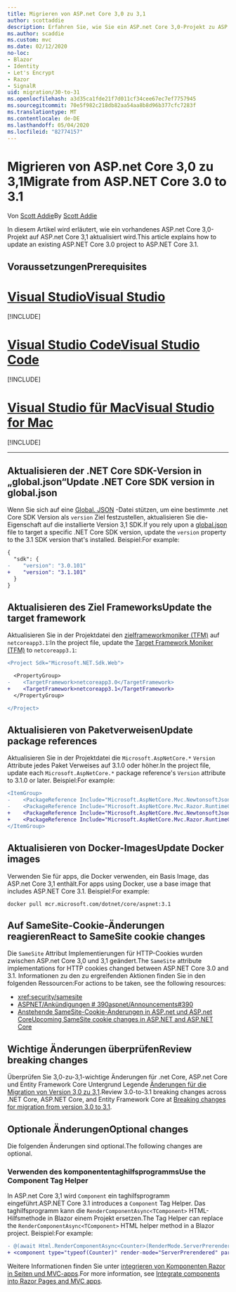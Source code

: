 ```yaml
---
title: Migrieren von ASP.net Core 3,0 zu 3,1
author: scottaddie
description: Erfahren Sie, wie Sie ein ASP.net Core 3,0-Projekt zu ASP.net Core 3,1 migrieren.
ms.author: scaddie
ms.custom: mvc
ms.date: 02/12/2020
no-loc:
- Blazor
- Identity
- Let's Encrypt
- Razor
- SignalR
uid: migration/30-to-31
ms.openlocfilehash: a3d35ca1fde21f7d011cf34cee67ec7ef7757945
ms.sourcegitcommit: 70e5f982c218db82aa54aa8b8d96b377cfc7283f
ms.translationtype: MT
ms.contentlocale: de-DE
ms.lasthandoff: 05/04/2020
ms.locfileid: "82774157"
---
```

# <a name="migrate-from-aspnet-core-30-to-31"></a><span data-ttu-id="aeef2-103">Migrieren von ASP.net Core 3,0 zu 3,1</span><span class="sxs-lookup"><span data-stu-id="aeef2-103">Migrate from ASP.NET Core 3.0 to 3.1</span></span>

<span data-ttu-id="aeef2-104">Von [Scott Addie](https://github.com/scottaddie)</span><span class="sxs-lookup"><span data-stu-id="aeef2-104">By [Scott Addie](https://github.com/scottaddie)</span></span>

<span data-ttu-id="aeef2-105">In diesem Artikel wird erläutert, wie ein vorhandenes ASP.net Core 3,0-Projekt auf ASP.net Core 3,1 aktualisiert wird.</span><span class="sxs-lookup"><span data-stu-id="aeef2-105">This article explains how to update an existing ASP.NET Core 3.0 project to ASP.NET Core 3.1.</span></span>

## <a name="prerequisites"></a><span data-ttu-id="aeef2-106">Voraussetzungen</span><span class="sxs-lookup"><span data-stu-id="aeef2-106">Prerequisites</span></span>

# <a name="visual-studio"></a>[<span data-ttu-id="aeef2-107">Visual Studio</span><span class="sxs-lookup"><span data-stu-id="aeef2-107">Visual Studio</span></span>](#tab/visual-studio)

[!INCLUDE[](~/includes/net-core-prereqs-vs-3.1.md)]

# <a name="visual-studio-code"></a>[<span data-ttu-id="aeef2-108">Visual Studio Code</span><span class="sxs-lookup"><span data-stu-id="aeef2-108">Visual Studio Code</span></span>](#tab/visual-studio-code)

[!INCLUDE[](~/includes/net-core-prereqs-vsc-3.1.md)]

# <a name="visual-studio-for-mac"></a>[<span data-ttu-id="aeef2-109">Visual Studio für Mac</span><span class="sxs-lookup"><span data-stu-id="aeef2-109">Visual Studio for Mac</span></span>](#tab/visual-studio-mac)

[!INCLUDE[](~/includes/net-core-prereqs-mac-3.1.md)]

---

## <a name="update-net-core-sdk-version-in-globaljson"></a><span data-ttu-id="aeef2-110">Aktualisieren der .NET Core SDK-Version in „global.json“</span><span class="sxs-lookup"><span data-stu-id="aeef2-110">Update .NET Core SDK version in global.json</span></span>

<span data-ttu-id="aeef2-111">Wenn Sie sich auf eine [Global. JSON](/dotnet/core/tools/global-json) -Datei stützen, um eine bestimmte .net Core SDK Version als `version` Ziel festzustellen, aktualisieren Sie die-Eigenschaft auf die installierte Version 3,1 SDK.</span><span class="sxs-lookup"><span data-stu-id="aeef2-111">If you rely upon a [global.json](/dotnet/core/tools/global-json) file to target a specific .NET Core SDK version, update the `version` property to the 3.1 SDK version that's installed.</span></span> <span data-ttu-id="aeef2-112">Beispiel:</span><span class="sxs-lookup"><span data-stu-id="aeef2-112">For example:</span></span>

```diff
{
  "sdk": {
-    "version": "3.0.101"
+    "version": "3.1.101"
  }
}
```

## <a name="update-the-target-framework"></a><span data-ttu-id="aeef2-113">Aktualisieren des Ziel Frameworks</span><span class="sxs-lookup"><span data-stu-id="aeef2-113">Update the target framework</span></span>

<span data-ttu-id="aeef2-114">Aktualisieren Sie in der Projektdatei den [zielframeworkmoniker (TFM)](/dotnet/standard/frameworks) auf `netcoreapp3.1`:</span><span class="sxs-lookup"><span data-stu-id="aeef2-114">In the project file, update the [Target Framework Moniker (TFM)](/dotnet/standard/frameworks) to `netcoreapp3.1`:</span></span>

```diff
<Project Sdk="Microsoft.NET.Sdk.Web">

  <PropertyGroup>
-    <TargetFramework>netcoreapp3.0</TargetFramework>
+    <TargetFramework>netcoreapp3.1</TargetFramework>
  </PropertyGroup>

</Project>
```

## <a name="update-package-references"></a><span data-ttu-id="aeef2-115">Aktualisieren von Paketverweisen</span><span class="sxs-lookup"><span data-stu-id="aeef2-115">Update package references</span></span>

<span data-ttu-id="aeef2-116">Aktualisieren Sie in der Projektdatei die `Microsoft.AspNetCore.*` `Version` Attribute jedes Paket Verweises auf 3.1.0 oder höher.</span><span class="sxs-lookup"><span data-stu-id="aeef2-116">In the project file, update each `Microsoft.AspNetCore.*` package reference's `Version` attribute to 3.1.0 or later.</span></span> <span data-ttu-id="aeef2-117">Beispiel:</span><span class="sxs-lookup"><span data-stu-id="aeef2-117">For example:</span></span>

```diff
<ItemGroup>
-    <PackageReference Include="Microsoft.AspNetCore.Mvc.NewtonsoftJson" Version="3.0.0" />
-    <PackageReference Include="Microsoft.AspNetCore.Mvc.Razor.RuntimeCompilation" Version="3.0.0" Condition="'$(Configuration)' == 'Debug'" />
+    <PackageReference Include="Microsoft.AspNetCore.Mvc.NewtonsoftJson" Version="3.1.1" />
+    <PackageReference Include="Microsoft.AspNetCore.Mvc.Razor.RuntimeCompilation" Version="3.1.1" Condition="'$(Configuration)' == 'Debug'" />
</ItemGroup>
```

## <a name="update-docker-images"></a><span data-ttu-id="aeef2-118">Aktualisieren von Docker-Images</span><span class="sxs-lookup"><span data-stu-id="aeef2-118">Update Docker images</span></span>

<span data-ttu-id="aeef2-119">Verwenden Sie für apps, die Docker verwenden, ein Basis Image, das ASP.net Core 3,1 enthält.</span><span class="sxs-lookup"><span data-stu-id="aeef2-119">For apps using Docker, use a base image that includes ASP.NET Core 3.1.</span></span> <span data-ttu-id="aeef2-120">Beispiel:</span><span class="sxs-lookup"><span data-stu-id="aeef2-120">For example:</span></span>

```console
docker pull mcr.microsoft.com/dotnet/core/aspnet:3.1
```

## <a name="react-to-samesite-cookie-changes"></a><span data-ttu-id="aeef2-121">Auf SameSite-Cookie-Änderungen reagieren</span><span class="sxs-lookup"><span data-stu-id="aeef2-121">React to SameSite cookie changes</span></span>

<span data-ttu-id="aeef2-122">Die `SameSite` Attribut Implementierungen für HTTP-Cookies wurden zwischen ASP.net Core 3,0 und 3,1 geändert.</span><span class="sxs-lookup"><span data-stu-id="aeef2-122">The `SameSite` attribute implementations for HTTP cookies changed between ASP.NET Core 3.0 and 3.1.</span></span> <span data-ttu-id="aeef2-123">Informationen zu den zu ergreifenden Aktionen finden Sie in den folgenden Ressourcen:</span><span class="sxs-lookup"><span data-stu-id="aeef2-123">For actions to be taken, see the following resources:</span></span>

* <xref:security/samesite>
* [<span data-ttu-id="aeef2-124">ASPNET/Ankündigungen # 390</span><span class="sxs-lookup"><span data-stu-id="aeef2-124">aspnet/Announcements#390</span></span>](https://github.com/aspnet/Announcements/issues/390)
* [<span data-ttu-id="aeef2-125">Anstehende SameSite-Cookie-Änderungen in ASP.net und ASP.net Core</span><span class="sxs-lookup"><span data-stu-id="aeef2-125">Upcoming SameSite cookie changes in ASP.NET and ASP.NET Core</span></span>](https://devblogs.microsoft.com/aspnet/upcoming-samesite-cookie-changes-in-asp-net-and-asp-net-core/)

## <a name="review-breaking-changes"></a><span data-ttu-id="aeef2-126">Wichtige Änderungen überprüfen</span><span class="sxs-lookup"><span data-stu-id="aeef2-126">Review breaking changes</span></span>

<span data-ttu-id="aeef2-127">Überprüfen Sie 3,0-zu-3,1-wichtige Änderungen für .net Core, ASP.net Core und Entity Framework Core Untergrund Legende [Änderungen für die Migration von Version 3,0 zu 3,1](/dotnet/core/compatibility/3.0-3.1).</span><span class="sxs-lookup"><span data-stu-id="aeef2-127">Review 3.0-to-3.1 breaking changes across .NET Core, ASP.NET Core, and Entity Framework Core at [Breaking changes for migration from version 3.0 to 3.1](/dotnet/core/compatibility/3.0-3.1).</span></span>

## <a name="optional-changes"></a><span data-ttu-id="aeef2-128">Optionale Änderungen</span><span class="sxs-lookup"><span data-stu-id="aeef2-128">Optional changes</span></span>

<span data-ttu-id="aeef2-129">Die folgenden Änderungen sind optional.</span><span class="sxs-lookup"><span data-stu-id="aeef2-129">The following changes are optional.</span></span>

### <a name="use-the-component-tag-helper"></a><span data-ttu-id="aeef2-130">Verwenden des komponententaghilfsprogramms</span><span class="sxs-lookup"><span data-stu-id="aeef2-130">Use the Component Tag Helper</span></span>

<span data-ttu-id="aeef2-131">In ASP.net Core 3,1 wird `Component` ein taghilfsprogramm eingeführt.</span><span class="sxs-lookup"><span data-stu-id="aeef2-131">ASP.NET Core 3.1 introduces a `Component` Tag Helper.</span></span> <span data-ttu-id="aeef2-132">Das taghilfsprogramm kann die `RenderComponentAsync<TComponent>` HTML-Hilfsmethode in Blazor einem Projekt ersetzen.</span><span class="sxs-lookup"><span data-stu-id="aeef2-132">The Tag Helper can replace the `RenderComponentAsync<TComponent>` HTML helper method in a Blazor project.</span></span> <span data-ttu-id="aeef2-133">Beispiel:</span><span class="sxs-lookup"><span data-stu-id="aeef2-133">For example:</span></span>

```diff
- @(await Html.RenderComponentAsync<Counter>(RenderMode.ServerPrerendered, new { IncrementAmount = 10 }))
+ <component type="typeof(Counter)" render-mode="ServerPrerendered" param-IncrementAmount="10" />
```

<span data-ttu-id="aeef2-134">Weitere Informationen finden Sie unter [integrieren von Komponenten Razor in Seiten und MVC-apps](/aspnet/core/blazor/integrate-components?view=aspnetcore-3.1).</span><span class="sxs-lookup"><span data-stu-id="aeef2-134">For more information, see [Integrate components into Razor Pages and MVC apps](/aspnet/core/blazor/integrate-components?view=aspnetcore-3.1).</span></span>

